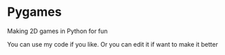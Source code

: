 # Pygames
Making 2D games in Python for fun

You can use my code if you like.
Or you can edit it if want to make it better
